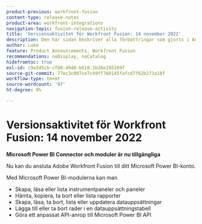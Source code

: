 ```yaml
---
product-previous: workfront-fusion
content-type: release-notes
product-area: workfront-integrations
navigation-topic: fusion-release-activity
title: 'Versionsaktivitet för Workfront Fusion: 14 november 2022'
description: Den här sidan beskriver alla förbättringar som gjorts i Adobe Workfront Fusion den 14 november 2022.
author: Luke
feature: Product Announcements, Workfront Fusion
recommendations: noDisplay, noCatalog
hidefromtoc: true
exl-id: c9a345cb-cf08-4948-b618-1b26e195169f
source-git-commit: 77ec3c007ce7c49ff760145fafcd7f62b273a18f
workflow-type: tm+mt
source-wordcount: '97'
ht-degree: 0%

---
```


# Versionsaktivitet för Workfront Fusion: 14 november 2022

**Microsoft Power BI Connector och moduler är nu tillgängliga**

Nu kan du ansluta Adobe Workfront Fusion till ditt Microsoft Power BI-konto.

Med Microsoft Power BI-modulerna kan man

* Skapa, läsa eller lista instrumentpaneler och paneler
* Hämta, kopiera, ta bort eller lista rapporter
* Skapa, läsa, ta bort, lista eller uppdatera datauppsättningar
* Lägga till eller ta bort rader i en datauppsättningstabell
* Göra ett anpassat API-anrop till Microsoft Power BI API
